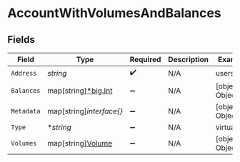 # AccountWithVolumesAndBalances


## Fields

| Field                                                  | Type                                                   | Required                                               | Description                                            | Example                                                |
| ------------------------------------------------------ | ------------------------------------------------------ | ------------------------------------------------------ | ------------------------------------------------------ | ------------------------------------------------------ |
| `Address`                                              | *string*                                               | :heavy_check_mark:                                     | N/A                                                    | users:001                                              |
| `Balances`                                             | map[string][*big.Int](https://pkg.go.dev/math/big#Int) | :heavy_minus_sign:                                     | N/A                                                    | [object Object]                                        |
| `Metadata`                                             | map[string]*interface{}*                               | :heavy_minus_sign:                                     | N/A                                                    | [object Object]                                        |
| `Type`                                                 | **string*                                              | :heavy_minus_sign:                                     | N/A                                                    | virtual                                                |
| `Volumes`                                              | map[string][Volume](../../models/shared/volume.md)     | :heavy_minus_sign:                                     | N/A                                                    | [object Object]                                        |